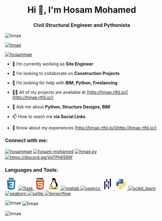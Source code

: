<h1 align="center">Hi 👋, I'm Hosam Mohamed</h1>
<h3 align="center">Civil Structural Engineer and Pythonista</h3>

<p align="left"> <img src="https://komarev.com/ghpvc/?username=hmae&label=Profile%20views&color=0e75b6&style=flat" alt="hmae" /> </p>

<p align="left"> <a href="https://github.com/ryo-ma/github-profile-trophy"><img src="https://github-profile-trophy.vercel.app/?username=hmae" alt="hmae" /></a> </p>

<p align="left"> <a href="https://twitter.com/hosammae" target="blank"><img src="https://img.shields.io/twitter/follow/hosammae?logo=twitter&style=for-the-badge" alt="hosammae" /></a> </p>

- 🔭 I’m currently working as **Site Engineer**

- 👯 I’m looking to collaborate on **Construction Projects**

- 🤝 I’m looking for help with **BIM, Python, Freelancing**

- 👨‍💻 All of my projects are available at [http://hmae.rtfd.io/](http://hmae.rtfd.io/)

- 💬 Ask me about **Python, Structure Designs, BIM**

- 📫 How to reach me **via Social Links**

- 📄 Know about my experiences [http://hmae.rtfd.io/](http://hmae.rtfd.io/)

<h3 align="left">Connect with me:</h3>
<p align="left">
<a href="https://twitter.com/hosammae" target="blank"><img align="center" src="https://raw.githubusercontent.com/rahuldkjain/github-profile-readme-generator/master/src/images/icons/Social/twitter.svg" alt="hosammae" height="30" width="40" /></a>
<a href="https://linkedin.com/in/hosam-mohamed" target="blank"><img align="center" src="https://raw.githubusercontent.com/rahuldkjain/github-profile-readme-generator/master/src/images/icons/Social/linked-in-alt.svg" alt="hosam-mohamed" height="30" width="40" /></a>
<a href="https://fb.com/hmae.py" target="blank"><img align="center" src="https://raw.githubusercontent.com/rahuldkjain/github-profile-readme-generator/master/src/images/icons/Social/facebook.svg" alt="hmae.py" height="30" width="40" /></a>
<a href="https://discord.gg/https://discord.gg/VqTPh6599f" target="blank"><img align="center" src="https://raw.githubusercontent.com/rahuldkjain/github-profile-readme-generator/master/src/images/icons/Social/discord.svg" alt="https://discord.gg/VqTPh6599f" height="30" width="40" /></a>
</p>

<h3 align="left">Languages and Tools:</h3>
<p align="left"> <a href="https://www.w3schools.com/css/" target="_blank" rel="noreferrer"> <img src="https://raw.githubusercontent.com/devicons/devicon/master/icons/css3/css3-original-wordmark.svg" alt="css3" width="40" height="40"/> </a> <a href="https://flask.palletsprojects.com/" target="_blank" rel="noreferrer"> <img src="https://www.vectorlogo.zone/logos/pocoo_flask/pocoo_flask-icon.svg" alt="flask" width="40" height="40"/> </a> <a href="https://www.w3.org/html/" target="_blank" rel="noreferrer"> <img src="https://raw.githubusercontent.com/devicons/devicon/master/icons/html5/html5-original-wordmark.svg" alt="html5" width="40" height="40"/> </a> <a href="https://www.linux.org/" target="_blank" rel="noreferrer"> <img src="https://raw.githubusercontent.com/devicons/devicon/master/icons/linux/linux-original.svg" alt="linux" width="40" height="40"/> </a> <a href="https://www.mathworks.com/" target="_blank" rel="noreferrer"> <img src="https://upload.wikimedia.org/wikipedia/commons/2/21/Matlab_Logo.png" alt="matlab" width="40" height="40"/> </a> <a href="https://opencv.org/" target="_blank" rel="noreferrer"> <img src="https://www.vectorlogo.zone/logos/opencv/opencv-icon.svg" alt="opencv" width="40" height="40"/> </a> <a href="https://pandas.pydata.org/" target="_blank" rel="noreferrer"> <img src="https://raw.githubusercontent.com/devicons/devicon/2ae2a900d2f041da66e950e4d48052658d850630/icons/pandas/pandas-original.svg" alt="pandas" width="40" height="40"/> </a> <a href="https://www.python.org" target="_blank" rel="noreferrer"> <img src="https://raw.githubusercontent.com/devicons/devicon/master/icons/python/python-original.svg" alt="python" width="40" height="40"/> </a> <a href="https://scikit-learn.org/" target="_blank" rel="noreferrer"> <img src="https://upload.wikimedia.org/wikipedia/commons/0/05/Scikit_learn_logo_small.svg" alt="scikit_learn" width="40" height="40"/> </a> <a href="https://seaborn.pydata.org/" target="_blank" rel="noreferrer"> <img src="https://seaborn.pydata.org/_images/logo-mark-lightbg.svg" alt="seaborn" width="40" height="40"/> </a> <a href="https://www.sqlite.org/" target="_blank" rel="noreferrer"> <img src="https://www.vectorlogo.zone/logos/sqlite/sqlite-icon.svg" alt="sqlite" width="40" height="40"/> </a> <a href="https://www.tensorflow.org" target="_blank" rel="noreferrer"> <img src="https://www.vectorlogo.zone/logos/tensorflow/tensorflow-icon.svg" alt="tensorflow" width="40" height="40"/> </a> </p>

<p><img align="left" src="https://github-readme-stats.vercel.app/api/top-langs?username=hmae&show_icons=true&locale=en&layout=compact" alt="hmae" /></p>

<p>&nbsp;<img align="center" src="https://github-readme-stats.vercel.app/api?username=hmae&show_icons=true&locale=en" alt="hmae" /></p>

<p><img align="center" src="https://github-readme-streak-stats.herokuapp.com/?user=hmae&" alt="hmae" /></p>
